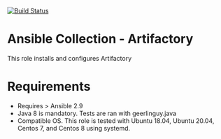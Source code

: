 [![Build Status](https://travis-ci.com/Serienmorder/artifactory.svg?branch=master)](https://travis-ci.com/github/Serienmorder/artifactory)
# Ansible Collection - Artifactory

This role installs and configures Artifactory

# Requirements
- Requires > Ansible 2.9
- Java 8 is mandatory. Tests are ran with geerlinguy.java
- Compatible OS. This role is tested with Ubuntu 18.04, Ubuntu 20.04, Centos 7, and Centos 8 using systemd.